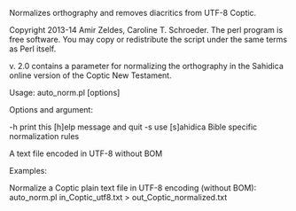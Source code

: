 Normalizes orthography and removes diacritics from UTF-8 Coptic.

Copyright 2013-14 Amir Zeldes, Caroline T. Schroeder.  The perl program is free software. You may copy or redistribute the script under the same terms as Perl itself.

v. 2.0 contains a parameter for normalizing the orthography in the Sahidica online version of the Coptic New Testament.

Usage:  auto_norm.pl [options] <FILE>

Options and argument:

-h              print this [h]elp message and quit
-s              use [s]ahidica Bible specific normalization rules

<FILE>    A text file encoded in UTF-8 without BOM

Examples:

Normalize a Coptic plain text file in UTF-8 encoding (without BOM):
  auto_norm.pl in_Coptic_utf8.txt > out_Coptic_normalized.txt
